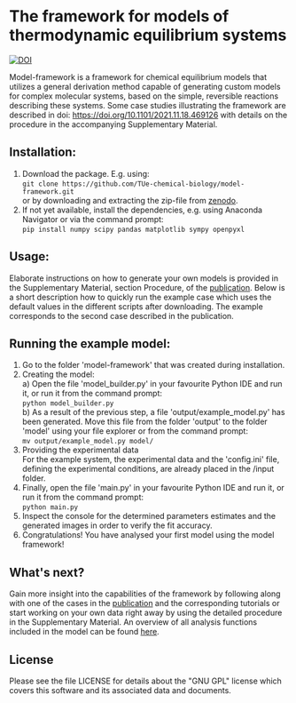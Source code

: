 # The framework for models of thermodynamic equilibrium systems
[![DOI](https://zenodo.org/badge/399795756.svg)](https://zenodo.org/badge/latestdoi/399795756)

Model-framework is a framework for chemical equilibrium models that utilizes a general derivation method capable of generating custom models for complex molecular systems, based on the simple, reversible reactions describing these systems. Some case studies illustrating the framework are described in doi: https://doi.org/10.1101/2021.11.18.469126 with details on the procedure in the accompanying Supplementary Material.

## Installation:
1) Download the package. E.g. using:  
   `git clone https://github.com/TUe-chemical-biology/model-framework.git`  
   or by downloading and extracting the zip-file from [zenodo](doi.org/10.5281/zenodo.5531622).
2) If not yet available, install the dependencies, e.g. using Anaconda Navigator or via the command prompt:  
   `pip install numpy scipy pandas matplotlib sympy openpyxl`

## Usage:
Elaborate instructions on how to generate your own models is provided in the Supplementary Material, section Procedure, of the [publication](https://doi.org/10.1101/2021.11.18.469126). Below is a short description how to quickly run the example case which uses the default values in the different scripts after downloading. The example corresponds to the second case described in the publication.

## Running the example model:
1) Go to the folder 'model-framework' that was created during installation.
2) Creating the model:  
   a) Open the file 'model_builder.py' in your favourite Python IDE and run it, or run it from the command prompt:  
      `python model_builder.py`  
   b) As a result of the previous step, a file 'output/example_model.py' has been generated. Move this file from the folder 'output' to the folder 'model' using your file explorer or from the command prompt:  
      `mv output/example_model.py model/`
3) Providing the experimental data  
   For the example system, the experimental data and the 'config.ini' file, defining the experimental conditions, are already placed in the /input folder.
4) Finally, open the file 'main.py' in your favourite Python IDE and run it, or run it from the command prompt:  
   `python main.py`
5) Inspect the console for the determined parameters estimates and the generated images in order to verify the fit accuracy.
6) Congratulations! You have analysed your first model using the model framework!

## What's next?
Gain more insight into the capabilities of the framework by following along with one of the cases in the [publication](https://doi.org/10.1101/2021.11.18.469126) and the corresponding tutorials or start working on your own data right away by using the detailed procedure in the Supplementary Material. An overview of all analysis functions included in the model can be found [here](https://2022-model-framework.readthedocs.io/).

## License
Please see the file LICENSE for details about the "GNU GPL" license which covers this software and its associated data and documents.
